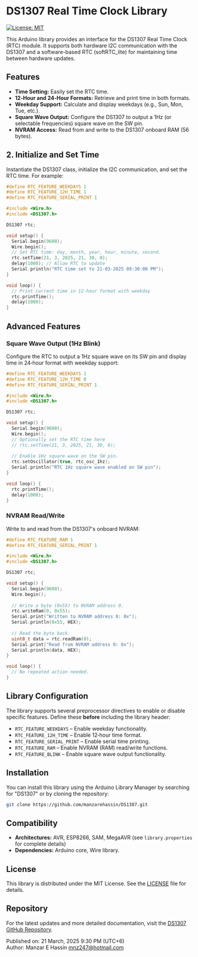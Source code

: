 # DS1307 Real Time Clock Library

[![License: MIT](https://img.shields.io/badge/License-MIT-yellow.svg)](LICENSE)

This Arduino library provides an interface for the DS1307 Real Time Clock (RTC) module. It supports both hardware I2C communication with the DS1307 and a software-based RTC (softRTC_lite) for maintaining time between hardware updates.

## Features

- **Time Setting:** Easily set the RTC time.
- **12‑Hour and 24‑Hour Formats:** Retrieve and print time in both formats.
- **Weekday Support:** Calculate and display weekdays (e.g., Sun, Mon, Tue, etc.).
- **Square Wave Output:** Configure the DS1307 to output a 1Hz (or selectable frequencies) square wave on the SW pin.
- **NVRAM Access:** Read from and write to the DS1307 onboard RAM (56 bytes).

## 2. Initialize and Set Time

Instantiate the DS1307 class, initialize the I2C communication, and set the RTC time. For example:

```cpp
#define RTC_FEATURE_WEEKDAYS 1
#define RTC_FEATURE_12H_TIME 1
#define RTC_FEATURE_SERIAL_PRINT 1

#include <Wire.h>
#include <DS1307.h>

DS1307 rtc;

void setup() {
  Serial.begin(9600);
  Wire.begin();
  // Set RTC time: day, month, year, hour, minute, second.
  rtc.setTime(21, 3, 2025, 21, 30, 0);
  delay(1000); // Allow RTC to update
  Serial.println("RTC time set to 21-03-2025 09:30:00 PM");
}

void loop() {
  // Print current time in 12-hour format with weekday
  rtc.printTime();
  delay(1000);
}
```

## Advanced Features

### Square Wave Output (1Hz Blink)

Configure the RTC to output a 1Hz square wave on its SW pin and display time in 24‑hour format with weekday support:

```cpp
#define RTC_FEATURE_WEEKDAYS 1
#define RTC_FEATURE_12H_TIME 0
#define RTC_FEATURE_SERIAL_PRINT 1

#include <Wire.h>
#include <DS1307.h>

DS1307 rtc;

void setup() {
  Serial.begin(9600);
  Wire.begin();
  // Optionally set the RTC time here
  // rtc.setTime(21, 3, 2025, 21, 30, 0);
  
  // Enable 1Hz square wave on the SW pin.
  rtc.setOscillator(true, rtc_osc_1hz);
  Serial.println("RTC 1Hz square wave enabled on SW pin");
}

void loop() {
  rtc.printTime();
  delay(1000);
}
```

### NVRAM Read/Write

Write to and read from the DS1307's onboard NVRAM:

```cpp
#define RTC_FEATURE_RAM 1
#define RTC_FEATURE_SERIAL_PRINT 1

#include <Wire.h>
#include <DS1307.h>

DS1307 rtc;

void setup() {
  Serial.begin(9600);
  Wire.begin();
  
  // Write a byte (0x55) to NVRAM address 0.
  rtc.writeRam(0, 0x55);
  Serial.print("Written to NVRAM address 0: 0x");
  Serial.println(0x55, HEX);
  
  // Read the byte back.
  uint8_t data = rtc.readRam(0);
  Serial.print("Read from NVRAM address 0: 0x");
  Serial.println(data, HEX);
}

void loop() {
  // No repeated action needed.
}
```

## Library Configuration

The library supports several preprocessor directives to enable or disable specific features. Define these **before** including the library header:

- `RTC_FEATURE_WEEKDAYS` – Enable weekday functionality.
- `RTC_FEATURE_12H_TIME` – Enable 12‑hour time format.
- `RTC_FEATURE_SERIAL_PRINT` – Enable serial time printing.
- `RTC_FEATURE_RAM` – Enable NVRAM (RAM) read/write functions.
- `RTC_FEATURE_BLINK` – Enable square wave output functionality.

## Installation

You can install this library using the Arduino Library Manager by searching for "DS1307" or by cloning the repository:

```bash
git clone https://github.com/manzarehassin/DS1307.git
```

## Compatibility

- **Architectures:** AVR, ESP8266, SAM, MegaAVR (see `library.properties` for complete details)
- **Dependencies:** Arduino core, Wire library.

## License

This library is distributed under the MIT License. See the [LICENSE](LICENSE) file for details.

## Repository

For the latest updates and more detailed documentation, visit the [DS1307 GitHub Repository](https://github.com/manzarehassin/DS1307).

Published on: 21 March, 2025 9:30 PM (UTC+6)  
Author: Manzar E Hassin <mnz247@hotmail.com>
